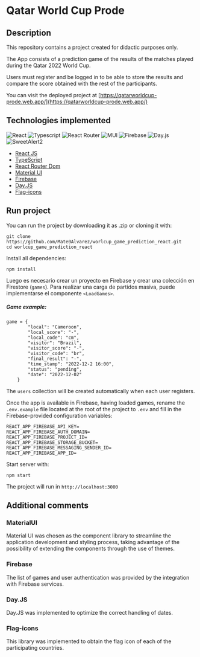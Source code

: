 # Qatar World Cup Prode

## Description

This repository contains a project created for didactic purposes only. 

The App consists of a prediction game of the results of the matches played during the Qatar 2022 World Cup. 

Users must register and be logged in to be able to store the results and compare the score obtained with the rest of the participants.

You can visit the deployed project at  [https://qatarworldcup-prode.web.app/](https://qatarworldcup-prode.web.app/)

## Technologies implemented

![React](https://img.shields.io/badge/react-%2320232a.svg?style=for-the-badge&logo=react&logoColor=%2361DAFB) ![Typescript](https://img.shields.io/badge/TypeScript-007ACC?style=for-the-badge&logo=typescript&logoColor=white) ![React Router](https://img.shields.io/badge/React_Router-CA4245?style=for-the-badge&logo=react-router&logoColor=white) ![MUI](https://img.shields.io/badge/MUI-%230081CB.svg?style=for-the-badge&logo=mui&logoColor=white) ![Firebase](https://img.shields.io/badge/firebase-%23039BE5.svg?style=for-the-badge&logo=firebase) ![Day.js](https://img.shields.io/badge/day.js-CA4245?style=for-the-badge) ![SweetAlert2](https://img.shields.io/badge/Flag_icons-%23e4ae93.svg?style=for-the-badge)

* [React JS](https://reactjs.org/)
* [TypeScript](https://www.typescriptlang.org/)
* [React Router Dom](https://reactrouter.com/)
* [Material UI](https://mui.com/)
* [Firebase](https://firebase.google.com/)
* [Day.JS](https://day.js.org/)
* [Flag-icons](https://github.com/lipis/flag-icons)

## Run project

You can run the project by downloading it as .zip or cloning it with:

```
git clone https://github.com/Mate0Alvarez/worlcup_game_prediction_react.git
cd worlcup_game_prediction_react
```

Install all dependencies:

```
npm install
```

Luego es necesario crear un proyecto en Firebase y crear una colección en Firestore (`games`). Para realizar una carga de partidos masiva, puede implementarse el componente `<LoadGames>`.

##### Game example:
```
game = {
        "local": "Cameroon",
        "local_score": "-",
        "local_code": "cm",
        "visitor": "Brazil",
        "visitor_score": "-",
        "visitor_code": "br",
        "final_result": "-",
        "time_stamp": "2022-12-2 16:00",
        "status": "pending",
        "date": "2022-12-02"
    }
```

The `users` collection will be created automatically when each user registers.

Once the app is available in Firebase, having loaded games, rename the `.env.example` file located at the root of the project to `.env` and fill in the Firebase-provided configuration variables:

```
REACT_APP_FIREBASE_API_KEY=
REACT_APP_FIREBASE_AUTH_DOMAIN=
REACT_APP_FIREBASE_PROJECT_ID=
REACT_APP_FIREBASE_STORAGE_BUCKET=
REACT_APP_FIREBASE_MESSAGING_SENDER_ID=
REACT_APP_FIREBASE_APP_ID=
```

Start server with:

```
npm start
```

The project will run in `http://localhost:3000`

## Additional comments

### MaterialUI
Material UI was chosen as the component library to streamline the application development and styling process, taking advantage of the possibility of extending the components through the use of themes.
### Firebase
The list of games and user authentication was provided by the integration with Firebase services.
### Day.JS
Day.JS was implemented to optimize the correct handling of dates.
### Flag-icons
This library was implemented to obtain the flag icon of each of the participating countries.
